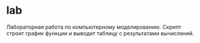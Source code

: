 lab
===

Лабораторная работа по компьютерному моделированию. Скрипт строит график функции и выводит таблицу с результатами вычислений.